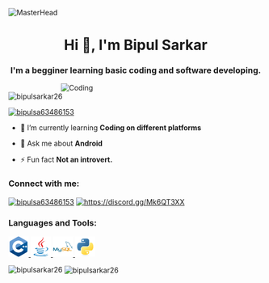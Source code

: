 ![MasterHead](https://i.pinimg.com/originals/66/6c/72/666c72aa8a73f6b15a1fc39224f601f0.gif)
<h1 align="center">Hi 👋, I'm Bipul Sarkar</h1>
<h3 align="center">I'm a begginer learning basic coding and software developing.</h3>
<img align="right" alt="Coding" width="400" src="https://i.pinimg.com/originals/e4/26/70/e426702edf874b181aced1e2fa5c6cde.gif">

<p align="left"> <img src="https://komarev.com/ghpvc/?username=bipulsarkar26&label=Profile%20views&color=0e75b6&style=flat" alt="bipulsarkar26" /> </p>

<p align="left"> <a href="https://twitter.com/bipulsa63486153" target="blank"><img src="https://img.shields.io/twitter/follow/bipulsa63486153?logo=twitter&style=for-the-badge" alt="bipulsa63486153" /></a> </p>

- 🌱 I’m currently learning **Coding on different platforms**

- 💬 Ask me about **Android**

- ⚡ Fun fact **Not an introvert.**

<h3 align="left">Connect with me:</h3>
<p align="left">
<a href="https://twitter.com/bipulsa63486153" target="blank"><img align="center" src="https://raw.githubusercontent.com/rahuldkjain/github-profile-readme-generator/master/src/images/icons/Social/twitter.svg" alt="bipulsa63486153" height="30" width="40" /></a>
<a href="https://discord.gg/https://discord.gg/Mk6QT3XX" target="blank"><img align="center" src="https://raw.githubusercontent.com/rahuldkjain/github-profile-readme-generator/master/src/images/icons/Social/discord.svg" alt="https://discord.gg/Mk6QT3XX" height="30" width="40" /></a>
</p>

<h3 align="left">Languages and Tools:</h3>
<p align="left"> <a href="https://www.w3schools.com/cpp/" target="_blank" rel="noreferrer"> <img src="https://raw.githubusercontent.com/devicons/devicon/master/icons/cplusplus/cplusplus-original.svg" alt="cplusplus" width="40" height="40"/> </a> <a href="https://www.java.com" target="_blank" rel="noreferrer"> <img src="https://raw.githubusercontent.com/devicons/devicon/master/icons/java/java-original.svg" alt="java" width="40" height="40"/> </a> <a href="https://www.mysql.com/" target="_blank" rel="noreferrer"> <img src="https://raw.githubusercontent.com/devicons/devicon/master/icons/mysql/mysql-original-wordmark.svg" alt="mysql" width="40" height="40"/> </a> <a href="https://www.python.org" target="_blank" rel="noreferrer"> <img src="https://raw.githubusercontent.com/devicons/devicon/master/icons/python/python-original.svg" alt="python" width="40" height="40"/> </a> </p>

<p><img align="left" src="https://github-readme-stats.vercel.app/api/top-langs?username=bipulsarkar26&show_icons=true&locale=en&layout=compact" alt="bipulsarkar26" /></p>

<p>&nbsp;<img align="center" src="https://github-readme-stats.vercel.app/api?username=bipulsarkar26&show_icons=true&locale=en" alt="bipulsarkar26" /></p>

